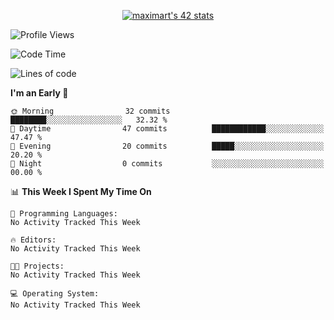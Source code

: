 <p align="center">
<a href="https://github.com/oakoudad/badge42"><img src="https://badge.mediaplus.ma/greenbinary/maximart?1337Badge=off&UM6P=off" alt="maximart's 42 stats" /></a>
</p>


<!--START_SECTION:waka-->

![Profile Views](http://img.shields.io/badge/Profile%20view-1376-blue)

![Code Time](http://img.shields.io/badge/Code%20Time-0%20secs-blue)

![Lines of code](https://img.shields.io/badge/From%20Hello%20World%20I%27ve%20Written-33.6%20thousand%20lines%20of%20code-blue)

**I'm an Early 🐤** 

```text
🌞 Morning                32 commits          ████████░░░░░░░░░░░░░░░░░   32.32 % 
🌆 Daytime                47 commits          ████████████░░░░░░░░░░░░░   47.47 % 
🌃 Evening                20 commits          █████░░░░░░░░░░░░░░░░░░░░   20.20 % 
🌙 Night                  0 commits           ░░░░░░░░░░░░░░░░░░░░░░░░░   00.00 % 
```


📊 **This Week I Spent My Time On** 

```text
💬 Programming Languages: 
No Activity Tracked This Week

🔥 Editors: 
No Activity Tracked This Week

🐱‍💻 Projects: 
No Activity Tracked This Week

💻 Operating System: 
No Activity Tracked This Week
```

<!--END_SECTION:waka-->
